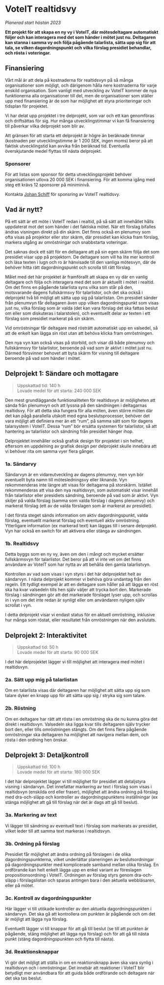 # VoteIT realtidsvy

_Planerad start höstan 2023_

__Ett projekt för att skapa en ny vy i VoteIT, där mötesdeltagare automatiskt följer och kan interagera med det som händer i mötet just nu. Deltagaren kan stanna i samma vy och följa pågående talarlista, sätta upp sig för att tala, se vilken dagordningspunkt och vilka förslag presidiet behandlar, och rösta i voteringar.__

## Finansiering

Vårt mål är att dela på kostnaderna för realtidsvyn på så många organisationer som möjligt, och därigenom hålla nere kostnaderna för varje enskild organisation. Som vanligt med utveckling av VoteIT kommer de nya funktionerna alla organisationer till del, men de organisationer som ställer upp med finansiering är de som har möjlighet att styra prioriteringar och tidsplan för projektet.

Vi har delat upp projektet i tre delprojekt, som var och ett kan genomföras och driftsättas för sig. Hur många utvecklingstimmar vi kan få finansiering till påverkar vilka delprojekt som blir av.

Att gränsen för att starta ett delprojekt är högre än beräknade timmar (kostnaden per utvecklingstimme är 1 200 SEK, ingen moms) beror på att faktisk utvecklingstid kan avvika från beräknad tid. Eventuella överskjutande medel flyttas till nästa delprojekt.

### Sponsorer

För att listas som sponsor för detta utvecklingsprojekt behöver organisationen utlova 20 000 SEK i finansiering. För att komma igång med steg ett krävs 12 sponsorer på miniminivå.

Kontakta [Johan Schiff](mailto:johan@betahaus.net) för sponsring av VoteIT realtidsvy.

## Vad är nytt?

På ett sätt är ett möte i VoteIT redan i realtid, på så sätt att innehållet hålls uppdaterat mot det som händer i det faktiska mötet. När ett förslag bifalles ändras visningen direkt på din skärm. Det finns också en plenumvy som ofta visas på projektor eller stor skärm, där presidiet kan klicka fram förslag, markera utgång av omröstningar och snabbstarta voteringar.

Det saknas dock ett sätt för en deltagare att på sin egen skärm följa det som presidiet visar upp på projektorn. De deltagare som vill ha lite mer kontroll och läsa texten i lugn och ro är hänvisade till den vanliga mötesvyn, där de behöver hitta rätt dagordningspunkt och scrolla till rätt förslag.

Målet med det här projektet är framförallt att skapa en vy där en vanlig deltagare och följa och interagera med det som är aktuellt i mötet i realtid. Om det finns en pågående talarlista syns vilka som står på den, motsvarande dagens fullskärmsvy för talarlistor, och det ska också i delprojekt två bli möjligt att sätta upp sig på talarlistan. Om presidiet sänder från plenumvyn får deltagaren även upp vilken dagordningspunkt som visas just nu, vilka förslag som är valda (det kan vara förslag det ska fattas beslut om eller som diskuteras i talarstolen), och eventuellt delar av texten i ett förslag som presidiet markerat på sin skärm.

Vid omröstningar får deltagare med rösträtt automatiskt upp en valsedel, så att de enkelt kan lägga sin röst utan att behöva klicka fram omröstningen.

Den nya vyn kan också visas på storbild, och visar då både plenumvy och fullskärmsvy för talarlistor, beroende på vad som är aktivt i mötet just nu. Därmed försvinner behovet att byta skärm för visning till deltagare beroende på vad som händer i mötet.

## Delprojekt 1: Sändare och mottagare

> Uppskattad tid: 140 h  
Lovade medel för att starta: 240 000 SEK

Den mest grundläggande funktionaliteten för realtidsvyn är möjligheten att sända från plenumvyn och att lyssna på den sändningen i deltagarnas realtidsvy. För att detta ska fungera för alla möten, även större möten där det kan pågå parallella utskott med egna beslutsprocesser, behöver det vara möjligt att definiera mer än ett “rum”, på samma sätt som för dagens talarsystem i VoteIT. Dessa “rum” bör ersätta systemen för talarlistor, så att hantering av talarlistor och sändning från presidiet hänger ihop.

Delprojektet innehåller också grafisk design för projektet i sin helhet, eftersom en uppdelning av grafisk design per delprojekt skulle innebära att vi behöver rita om samma vyer flera gånger.

### 1a. Sändarvy

Sändarvyn är en vidareutveckling av dagens plenumvy, men vyn bör eventuellt byta namn till mötesledningsvy eller liknande. Vyn rekommenderas inte längre att visas för deltagarna på storskärm. Istället rekommenderas att visa den nya realtidsvyn, som automatiskt visar innehåll från talarlistor eller presidiets sändning, beroende på vad som är aktivt. Vyn skiljer på valda förslag (samma som valda förslag i dagens plenumvy) och markerat förslag (ett av de valda förslagen som är markerat av presidiet).

I det första steget sänds information om aktiv dagordningspunkt, valda förslag, eventuellt markerat förslag och eventuell aktiv omröstning. Ytterligare information (ex markerad text) kan läggas till i senare delprojekt. Vyn har också en switch för att aktivera eller stänga av sändningen.

### 1b. Realtidsvy

Detta byggs som en ny vy, även om den i mångt och mycket ersätter fullskärmsvyn för talarlistor. Det beror på att vi inte vet om det finns användare av VoteIT som har nytta av att behålla den gamla talarlistvyn.

Kontrollen av vad som visas i vyn styrs i det här delprojektet helt av sändarvyn. I nästa delprojekt kommer vi behöva göra undantag från den regeln. Ett tydligt exempel är att en deltagare som håller på att lägga en röst ska ha kvar valsedeln tills hen själv väljer att trycka bort den. Markerade förslag i sändningen gör att det markerade förslaget lyser upp, och scrollas in i vyn om det inte redan är synligt eller om användaren nyligen själv scrollat i vyn.

I detta delprojekt visar vi endast status för en aktuell omröstning, inklusive hur många som röstat, eller resultatet från omröstningen när den avslutats.

## Delprojekt 2: Interaktivitet

> Uppskattad tid: 50 h  
Lovade medel för att starta: 90 000 SEK

I det här delprojektet lägger vi till möjlighet att interagera med mötet i realtidsvyn.

### 2a. Sätt upp mig på talarlistan

Om en talarlista visas där deltagaren har möjlighet att sätta upp sig som talare dyker en knapp upp för att sätta upp sig / stryka sig som talare.

### 2b. Röstning

Om en deltagare har rätt att rösta i en omröstning ska de nu kunna göra det direkt i realtidsvyn. Valsedeln ska ligga kvar tills deltagaren själv trycker bort den, eller tills omröstningen stängts. Om det finns flera pågående omröstningar ska deltagaren ha möjlighet att navigera mellan dem, och rösta i den ordning hen önskar.

## Delprojekt 3: Detaljkontroll

> Uppskattad tid: 100 h  
Lovade medel för att starta: 180 000 SEK

I det här delprojektet lägger vi till möjlighet för presidiet att detaljstyra visning i sändarvyn. Det innefattar markering av text i förslag som visas i realtidsvyn (enskilda ord eller fraser), möjlighet att ändra ordning på förslag med dra-och-släpp och kontroller av dagordningspunktens inställningar (ex stänga möjlighet att gå till förslag när det är dags att gå till beslut).

### 3a. Markering av text

Vi lägger till sändning av eventuell text i förslag som markerats av presidiet, vilket leder till att samma text markeras i realtidsvyn.

### 3b. Ordning på förslag

Presidiet får möjlighet att ändra ordning på förslagen i de olika dagordningspunkterna, vilket underlättar planeringen av beslutsordningar på dagordningspunkter med komplicerade samband mellan olika förslag. En ordförande kan helt enkelt lägga upp en enkel variant av föreslagen propositionsordning i VoteIT. Ordningen av förslag styrs genom dra-och-släpp i förslagslistan och sparas antingen bara i den aktuella webbläsaren, eller på mötet.

### 3c. Kontroll av dagordningspunkter

Här lägger vi till utökade kontroller av den aktuella dagordningspunkten i sändarvyn. Det ska gå att kontrollera om punkten är pågående och om det är möjligt att lägga nya förslag.

Eventuellt lägger vi till knappar för att gå till beslut (se till att punkten är pågående, stäng möjlighet att lägga nya förslag) och för att gå till nästa punkt (stäng dagordningspunkten och flytta till nästa).

### 3d. Reaktionsknappar

Vi gör det möjligt att ställa in om en reaktionsknapp även ska vara synlig i realtidsvyn och i omröstningar. Det innebär att reaktioner i VoteIT blir betydligt mer användbara för att guida både ordförande och deltagare när det ska tas beslut.
